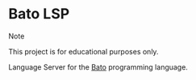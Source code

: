 # Bato LSP

> [!NOTE]
> This project is for educational purposes only.

Language Server for the [Bato](https://github.com/jjuliano/bato) programming language.
